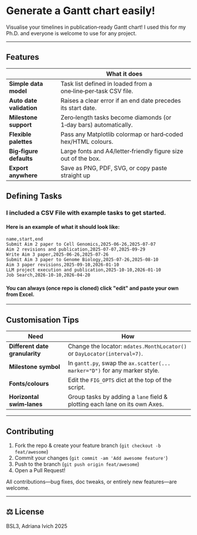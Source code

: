 # Generate a Gantt chart easily!

Visualise your timelines in publication‑ready Gantt chart! I used this for my Ph.D. and everyone is welcome to use for any project.

---

## Features

|                          | What it does                                                                 |
| ------------------------ | ---------------------------------------------------------------------------- |
| **Simple data model**    | Task list defined in loaded from a one‑line‑per‑task CSV file.               |
| **Auto date validation** | Raises a clear error if an end date precedes its start date.                 |
| **Milestone support**    | Zero‑length tasks become diamonds (or 1‑day bars) automatically.             |
| **Flexible palettes**    | Pass any Matplotlib colormap or hard‑coded hex/HTML colours.                 |
| **Big‑figure defaults**  | Large fonts and A4/letter‑friendly figure size out of the box.               |
| **Export anywhere**      | Save as PNG, PDF, SVG, or copy paste straight up                             |

## Defining Tasks

### I included a CSV File with example tasks to get started.
#### Here is an example of what it should look like:

```csv
name,start,end
Submit Aim 2 paper to Cell Genomics,2025‑06‑26,2025‑07‑07
Aim 2 revisions and publication,2025‑07‑07,2025‑09‑29
Write Aim 3 paper,2025‑06‑26,2025‑07‑26
Submit Aim 3 paper to Genome Biology,2025‑07‑26,2025‑08‑10
Aim 3 paper revisions,2025‑09‑10,2026‑01‑10
LLM project execution and publication,2025‑10‑10,2026‑01‑10
Job Search,2026‑10‑10,2026‑04‑20
```

#### You can always (once repo is cloned) click "edit" and paste your own from Excel.

---

## Customisation Tips

| Need                           | How                                                                        |
| ------------------------------ | -------------------------------------------------------------------------- |
| **Different date granularity** | Change the locator: `mdates.MonthLocator()` or `DayLocator(interval=7)`.   |
| **Milestone symbol**           | In `gantt.py`, swap the `ax.scatter(... marker="D")` for any marker style. |
| **Fonts/colours**              | Edit the `FIG_OPTS` dict at the top of the script.                         |
| **Horizontal swim‑lanes**      | Group tasks by adding a `lane` field & plotting each lane on its own Axes. |

---

## Contributing

1. Fork the repo & create your feature branch (`git checkout -b feat/awesome`)
2. Commit your changes (`git commit -am 'Add awesome feature'`)
3. Push to the branch (`git push origin feat/awesome`)
4. Open a Pull Request!

All contributions—bug fixes, doc tweaks, or entirely new features—are welcome.

---

## ⚖️ License

BSL3, Adriana Ivich 2025
